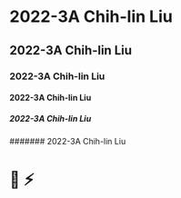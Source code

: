 # 2022-3A Chih-lin Liu
## 2022-3A Chih-lin Liu
### 2022-3A Chih-lin Liu
#### 2022-3A Chih-lin Liu
##### 2022-3A Chih-lin Liu
####### 2022-3A Chih-lin Liu

# :art: :zap:
